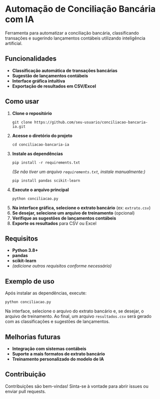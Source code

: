 
# Automação de Conciliação Bancária com IA

Ferramenta para automatizar a conciliação bancária, classificando transações e sugerindo lançamentos contábeis utilizando inteligência artificial.

## Funcionalidades

- **Classificação automática de transações bancárias**
- **Sugestão de lançamentos contábeis**
- **Interface gráfica intuitiva**
- **Exportação de resultados em CSV/Excel**

## Como usar

1. **Clone o repositório**
   ```
   git clone https://github.com/seu-usuario/conciliacao-bancaria-ia.git
   ```
2. **Acesse o diretório do projeto**
   ```
   cd conciliacao-bancaria-ia
   ```
3. **Instale as dependências**
   ```
   pip install -r requirements.txt
   ```
   *(Se não tiver um arquivo `requirements.txt`, instale manualmente:)*
   ```
   pip install pandas scikit-learn
   ```
4. **Execute o arquivo principal**
   ```
   python conciliacao.py
   ```
5. **Na interface gráfica, selecione o extrato bancário** (ex: `extrato.csv`)
6. **Se desejar, selecione um arquivo de treinamento** (opcional)
7. **Verifique as sugestões de lançamentos contábeis**
8. **Exporte os resultados** para CSV ou Excel

## Requisitos

- **Python 3.8+**
- **pandas**
- **scikit-learn**
- *(adicione outros requisitos conforme necessário)*

## Exemplo de uso

Após instalar as dependências, execute:
```
python conciliacao.py
```
Na interface, selecione o arquivo do extrato bancário e, se desejar, o arquivo de treinamento. Ao final, um arquivo `resultados.csv` será gerado com as classificações e sugestões de lançamentos.

## Melhorias futuras

- **Integração com sistemas contábeis**
- **Suporte a mais formatos de extrato bancário**
- **Treinamento personalizado do modelo de IA**

## Contribuição

Contribuições são bem-vindas! Sinta-se à vontade para abrir issues ou enviar pull requests.
